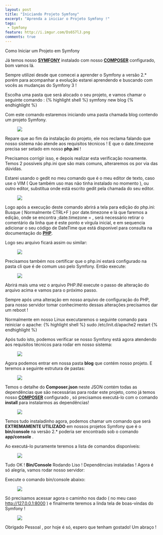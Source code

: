 ```yaml
---
layout: post
title: "Iniciando Projeto Symfony"
excerpt: "Aprenda a iniciar o Projeto Symfony !"
tags:
 - Symfony
feature: http://i.imgur.com/Ds6S7lJ.png
comments: true
---
```


Como Iniciar um Projeto em Symfony

Já temos nosso **[SYMFONY](http://jhoemrs.github.io/symfonyInstall)** instalado com nosso **[COMPOSER](http://jhoemrs.github.io/composerInstall)** configurado, bom vamos lá.

Sempre utilizei desde que comecei a aprender o Symfony a versão 2.* porém para acompanhar a evolução estarei aprendendo e buscando com vocês as mudanças do Symfony 3 !

Escolha uma pasta que será alocado o seu projeto, e vamos chamar o seguinte comando :
{% highlight shell %}
symfony new blog
{% endhighlight %}

Com este comando estaremos iniciando uma pasta chamada blog contendo um projeto Symfony.

<figure>
	<img src="{{ site.url }}/images/bancoPostagens/iniciandoProjetoSymfony/setTimeZone.png">
</figure>

Repare que ao fim da instalação do projeto, ele nos reclama falando que nosso sistema não atende aos requisitos técnicos !
E que o date.timezone precisa ser setado em nosso **php.ini** !

Precisamos corrigir isso, e depois realizar esta verificação novamente.
Temos 2 possíveis php.ini que são mais comuns, alteraremos os por via das dúvidas.

Estarei usando o gedit no meu comando que é o meu editor de texto, caso use o VIM ( Que também uso mas não tinha instalado no momento ), ou outro editor, substitua onde está escrito gedit pela chamada do seu editor.

<figure>
	<img src="{{ site.url }}/images/bancoPostagens/iniciandoProjetoSymfony/sudoGeditPhpIni.png">
</figure>

Logo após a execução deste comando abrirá a tela para edição do php.ini:
Busque ( Normalmente CTRL+F ) por date.timezone e lá que faremos a edição, onde se encontra ;date.timezone = , será necessário retirar o comentário da linha que é este ponto e vírgula inicial, e em sequencia adicionar o seu código de DateTime que está disponivel para consulta na documentação do **[PHP](http://php.net/manual/pt_BR/timezones.php)**.

Logo seu arquivo ficará assim ou similar:

<figure>
	<img src="{{ site.url }}/images/bancoPostagens/iniciandoProjetoSymfony/phpIni.png">
</figure>

Precisamos também nos certificar que o php.ini estará configurado na pasta cli que é de comum uso pelo Symfony.
Então execute:

<figure>
	<img src="{{ site.url }}/images/bancoPostagens/iniciandoProjetoSymfony/sudoGeditPhpIni2.png">
</figure>

Abrirá mais uma vez o arquivo PHP.INI execute o passo de alteração do arquivo acima e vamos para o próximo passo.

Sempre após uma alteração em nosso arquivo de configuração do PHP, para nosso servidor tomar conhecimento dessas alterações precisamos dar um reboot !

Normalmente em nosso Linux executaremos o seguinte comando para reiniciar o apache:
{% highlight shell %}
sudo /etc/init.d/apache2 restart
{% endhighlight %}

Após tudo isto, podemos verificar se nosso Symfony está agora atendendo aos requisitos técnicos para rodar em nosso sistema:
<figure>
 <img src="{{ site.url }}/images/bancoPostagens/iniciandoProjetoSymfony/checkSymfonyOk.png">
</figure>

Agora podemos entrar em nossa pasta **blog** que contém nosso projeto.
E teremos a seguinte estrutura de pastas:
<figure>
 <img src="{{ site.url }}/images/bancoPostagens/iniciandoProjetoSymfony/estruturaPastas.png">
</figure>

Temos o detalhe do **Composer.json** neste JSON contém todas as dependências que são necessárias para rodar este projeto, como já temos nosso **[COMPOSER](http://jhoemrs.github.io/composerInstall)** configurado , só precisamos executá-lo com o comando **install** para instalarmos as dependências!
<figure>
 <img src="{{ site.url }}/images/bancoPostagens/iniciandoProjetoSymfony/composerInstall.png">
</figure>

Temos tudo instaladinho agora, podemos chamar um comando que será **EXTREMAMENTE UTILIZADO** em nossos projetos Symfony que é o **bin/console** na versão 2.* poderia ser encontrado sob o comando **app/console** .

Ao executá-lo puramente teremos a lista de comandos disponíveis:
<figure>
 <img src="{{ site.url }}/images/bancoPostagens/iniciandoProjetoSymfony/binConsole.png">
</figure>

Tudo OK ! **Bin/Console** Rodando Liso ! Dependências instaladas ! Agora é só alegria, vamos rodar nosso servidor:

Execute o comando bin/console abaixo:
<figure>
 <img src="{{ site.url }}/images/bancoPostagens/iniciandoProjetoSymfony/binConsoleServerRun.png">
</figure>

Só precisamos acessar agora o caminho nos dado ( no meu caso http://127.0.0.1:8000 ) e finalmente teremos a linda tela de boas-vindas do Symfony !
<figure>
 <img src="{{ site.url }}/images/bancoPostagens/iniciandoProjetoSymfony/projectStarted.png">
</figure>

Obrigado Pessoal , por hoje é só, espero que tenham gostado! Um abraço !
